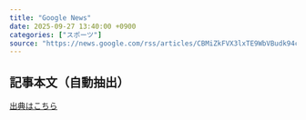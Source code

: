 ```yaml
---
title: "Google News"
date: 2025-09-27 13:40:00 +0900
categories: ["スポーツ"]
source: "https://news.google.com/rss/articles/CBMiZkFVX3lxTE9WbVBudk94clNvS2cxanVUVWpaeEkwajF3UmpjN1RpRG1mVHZadHhnTTRwRUZ1THNROXdhbm9tUFdhc0pfRkhnUkN1eVMzeVhQcmhJRXV5SmFNcml4alJzeE1SQlRJQQ?oc=5"
---
```


## 記事本文（自動抽出）
<body class="y0K44d EA71Tc" id="readabilityBody"></body>

[出典はこちら](https://news.google.com/rss/articles/CBMiZkFVX3lxTE9WbVBudk94clNvS2cxanVUVWpaeEkwajF3UmpjN1RpRG1mVHZadHhnTTRwRUZ1THNROXdhbm9tUFdhc0pfRkhnUkN1eVMzeVhQcmhJRXV5SmFNcml4alJzeE1SQlRJQQ?oc=5)

